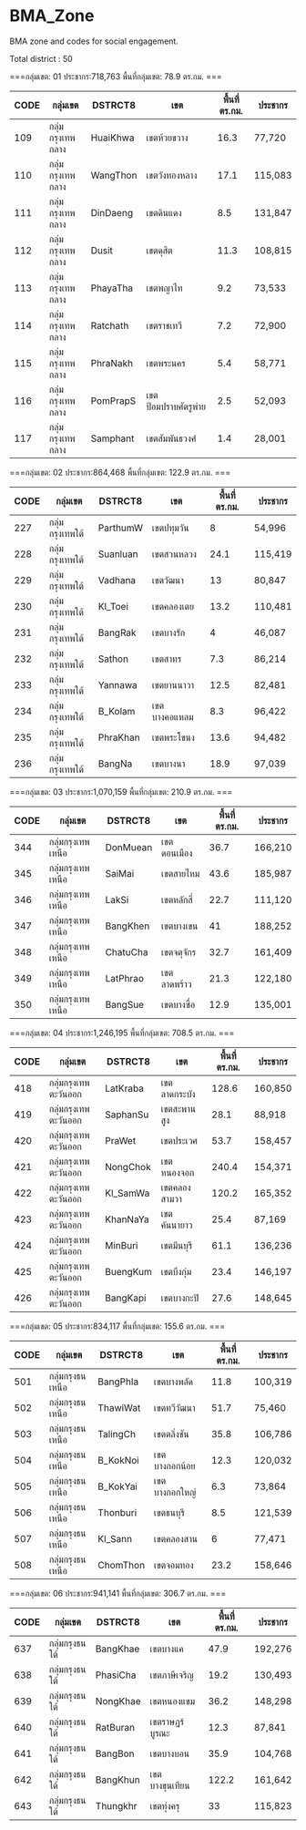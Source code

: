 # BMA_Zone
BMA zone and codes for social engagement.

Total district :  50

===กลุ่มเขต: 01   ประชากร:718,763 พื้นที่กลุ่มเขต: 78.9 ตร.กม. ===

|   CODE | กลุ่มเขต         | DSTRCT8   | เขต                  |   พื้นที่ ตร.กม. | ประชากร   |
|--------|------------------|-----------|----------------------|------------------|-----------|
|    109 | กลุ่มกรุงเทพกลาง | HuaiKhwa  | เขตห้วยขวาง          |             16.3 | 77,720    |
|    110 | กลุ่มกรุงเทพกลาง | WangThon  | เขตวังทองหลาง        |             17.1 | 115,083   |
|    111 | กลุ่มกรุงเทพกลาง | DinDaeng  | เขตดินแดง            |              8.5 | 131,847   |
|    112 | กลุ่มกรุงเทพกลาง | Dusit     | เขตดุสิต             |             11.3 | 108,815   |
|    113 | กลุ่มกรุงเทพกลาง | PhayaTha  | เขตพญาไท             |              9.2 | 73,533    |
|    114 | กลุ่มกรุงเทพกลาง | Ratchath  | เขตราชเทวี           |              7.2 | 72,900    |
|    115 | กลุ่มกรุงเทพกลาง | PhraNakh  | เขตพระนคร            |              5.4 | 58,771    |
|    116 | กลุ่มกรุงเทพกลาง | PomPrapS  | เขตป้อมปราบศัตรูพ่าย |              2.5 | 52,093    |
|    117 | กลุ่มกรุงเทพกลาง | Samphant  | เขตสัมพันธวงศ์       |              1.4 | 28,001    |

===กลุ่มเขต: 02   ประชากร:864,468 พื้นที่กลุ่มเขต: 122.9 ตร.กม. ===

|   CODE | กลุ่มเขต        | DSTRCT8   | เขต          |   พื้นที่ ตร.กม. | ประชากร   |
|--------|-----------------|-----------|--------------|------------------|-----------|
|    227 | กลุ่มกรุงเทพใต้ | ParthumW  | เขตปทุมวัน   |              8   | 54,996    |
|    228 | กลุ่มกรุงเทพใต้ | Suanluan  | เขตสวนหลวง   |             24.1 | 115,419   |
|    229 | กลุ่มกรุงเทพใต้ | Vadhana   | เขตวัฒนา     |             13   | 80,847    |
|    230 | กลุ่มกรุงเทพใต้ | Kl_Toei   | เขตคลองเตย   |             13.2 | 110,481   |
|    231 | กลุ่มกรุงเทพใต้ | BangRak   | เขตบางรัก    |              4   | 46,087    |
|    232 | กลุ่มกรุงเทพใต้ | Sathon    | เขตสาทร      |              7.3 | 86,214    |
|    233 | กลุ่มกรุงเทพใต้ | Yannawa   | เขตยานนาวา   |             12.5 | 82,481    |
|    234 | กลุ่มกรุงเทพใต้ | B_Kolam   | เขตบางคอแหลม |              8.3 | 96,422    |
|    235 | กลุ่มกรุงเทพใต้ | PhraKhan  | เขตพระโขนง   |             13.6 | 94,482    |
|    236 | กลุ่มกรุงเทพใต้ | BangNa    | เขตบางนา     |             18.9 | 97,039    |

===กลุ่มเขต: 03   ประชากร:1,070,159 พื้นที่กลุ่มเขต: 210.9 ตร.กม. ===

|   CODE | กลุ่มเขต          | DSTRCT8   | เขต         |   พื้นที่ ตร.กม. | ประชากร   |
|--------|-------------------|-----------|-------------|------------------|-----------|
|    344 | กลุ่มกรุงเทพเหนือ | DonMuean  | เขตดอนเมือง |             36.7 | 166,210   |
|    345 | กลุ่มกรุงเทพเหนือ | SaiMai    | เขตสายไหม   |             43.6 | 185,987   |
|    346 | กลุ่มกรุงเทพเหนือ | LakSi     | เขตหลักสี่  |             22.7 | 111,120   |
|    347 | กลุ่มกรุงเทพเหนือ | BangKhen  | เขตบางเขน   |             41   | 188,252   |
|    348 | กลุ่มกรุงเทพเหนือ | ChatuCha  | เขตจตุจักร  |             32.7 | 161,409   |
|    349 | กลุ่มกรุงเทพเหนือ | LatPhrao  | เขตลาดพร้าว |             21.3 | 122,180   |
|    350 | กลุ่มกรุงเทพเหนือ | BangSue   | เขตบางซื่อ  |             12.9 | 135,001   |

===กลุ่มเขต: 04   ประชากร:1,246,195 พื้นที่กลุ่มเขต: 708.5 ตร.กม. ===

|   CODE | กลุ่มเขต             | DSTRCT8   | เขต          |   พื้นที่ ตร.กม. | ประชากร   |
|--------|----------------------|-----------|--------------|------------------|-----------|
|    418 | กลุ่มกรุงเทพตะวันออก | LatKraba  | เขตลาดกระบัง |            128.6 | 160,850   |
|    419 | กลุ่มกรุงเทพตะวันออก | SaphanSu  | เขตสะพานสูง  |             28.1 | 88,918    |
|    420 | กลุ่มกรุงเทพตะวันออก | PraWet    | เขตประเวศ    |             53.7 | 158,457   |
|    421 | กลุ่มกรุงเทพตะวันออก | NongChok  | เขตหนองจอก   |            240.4 | 154,371   |
|    422 | กลุ่มกรุงเทพตะวันออก | Kl_SamWa  | เขตคลองสามวา |            120.2 | 165,352   |
|    423 | กลุ่มกรุงเทพตะวันออก | KhanNaYa  | เขตคันนายาว  |             25.4 | 87,169    |
|    424 | กลุ่มกรุงเทพตะวันออก | MinBuri   | เขตมีนบุรี   |             61.1 | 136,236   |
|    425 | กลุ่มกรุงเทพตะวันออก | BuengKum  | เขตบึงกุ่ม   |             23.4 | 146,197   |
|    426 | กลุ่มกรุงเทพตะวันออก | BangKapi  | เขตบางกะปิ   |             27.6 | 148,645   |

===กลุ่มเขต: 05   ประชากร:834,117 พื้นที่กลุ่มเขต: 155.6 ตร.กม. ===

|   CODE | กลุ่มเขต         | DSTRCT8   | เขต           |   พื้นที่ ตร.กม. | ประชากร   |
|--------|------------------|-----------|---------------|------------------|-----------|
|    501 | กลุ่มกรุงธนเหนือ | BangPhla  | เขตบางพลัด    |             11.8 | 100,319   |
|    502 | กลุ่มกรุงธนเหนือ | ThawiWat  | เขตทวีวัฒนา   |             51.7 | 75,460    |
|    503 | กลุ่มกรุงธนเหนือ | TalingCh  | เขตตลิ่งชัน   |             35.8 | 106,786   |
|    504 | กลุ่มกรุงธนเหนือ | B_KokNoi  | เขตบางกอกน้อย |             12.3 | 120,032   |
|    505 | กลุ่มกรุงธนเหนือ | B_KokYai  | เขตบางกอกใหญ่ |              6.3 | 73,864    |
|    506 | กลุ่มกรุงธนเหนือ | Thonburi  | เขตธนบุรี     |              8.5 | 121,539   |
|    507 | กลุ่มกรุงธนเหนือ | Kl_Sann   | เขตคลองสาน    |              6   | 77,471    |
|    508 | กลุ่มกรุงธนเหนือ | ChomThon  | เขตจอมทอง     |             23.2 | 158,646   |

===กลุ่มเขต: 06   ประชากร:941,141 พื้นที่กลุ่มเขต: 306.7 ตร.กม. ===

|   CODE | กลุ่มเขต       | DSTRCT8   | เขต            |   พื้นที่ ตร.กม. | ประชากร   |
|--------|----------------|-----------|----------------|------------------|-----------|
|    637 | กลุ่มกรุงธนใต้ | BangKhae  | เขตบางแค       |             47.9 | 192,276   |
|    638 | กลุ่มกรุงธนใต้ | PhasiCha  | เขตภาษีเจริญ   |             19.2 | 130,493   |
|    639 | กลุ่มกรุงธนใต้ | NongKhae  | เขตหนองแขม     |             36.2 | 148,298   |
|    640 | กลุ่มกรุงธนใต้ | RatBuran  | เขตราษฏร์บูรณะ |             12.3 | 87,841    |
|    641 | กลุ่มกรุงธนใต้ | BangBon   | เขตบางบอน      |             35.9 | 104,768   |
|    642 | กลุ่มกรุงธนใต้ | BangKhun  | เขตบางขุนเทียน |            122.2 | 161,642   |
|    643 | กลุ่มกรุงธนใต้ | Thungkhr  | เขตทุ่งครุ     |             33   | 115,823   |
